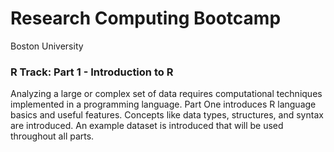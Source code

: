 Research Computing Bootcamp
================
Boston University

### R Track: Part 1 - Introduction to R

Analyzing a large or complex set of data requires computational techniques implemented in a programming language. Part One introduces R language basics and useful features. Concepts like data types, structures, and syntax are introduced. An example dataset is introduced that will be used throughout all parts.
